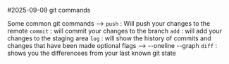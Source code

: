 #2025-09-09 git commands

Some common git commands -->
    `push` : Will push your changes to the remote
    `commit` : will commit your changes to the branch
    `add` : will add your changes to the staging area
    `log` : will show the history of commits and changes that have been made
        optional flags --> --oneline --graph
    `diff` : shows you the differencees from your last known git state
